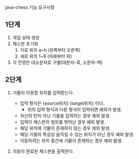  java-chess 기능 요구사항

## 1단계
1. 게임 상태 생성
2. 채스판 초기화
   1. 가로 위치 a~h (왼쪽부터 오른쪽)
   2. 세로 위치 1~8 (아래부터 위)
3. 각 진영은 대소문자로 구별(대문자-흑, 소문자-백)

## 2단계
1. 기물이 이동할 위치를 입력받는다.
   - 입력 형식은 {source위치} {target위치} 이다.
     - 위의 입력 형식과 다른 형식이 입력되면 예외가 발생.
   - 자신의 턴이 아닌 기물을 입력하는 경우 예외 발생.
   - 입력이 체스판의 범위를 벗어난 경우 예외 발생.
   - 해당 위치에 기물이 존재하지 않는 경우 예외 발생.
   - 해당 기물의 특성상 움직일 수 있는 위치가 아닌 경우 예외 발생.
   - 이동하려는 위치 중간에 기물이 존재하는 경우 예외 발생.


2. 이동이 완료된 체스판을 출력한다.